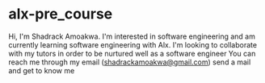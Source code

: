 # alx-pre_course
Hi, I'm Shadrack Amoakwa. I'm interested in software engineering and am currently learning software engineering with Alx. I'm looking to collaborate with my tutors in order to be nurtured well as a software engineer You can reach me through my email (shadrackamoakwa@gmail.com) send a mail and get to know me
